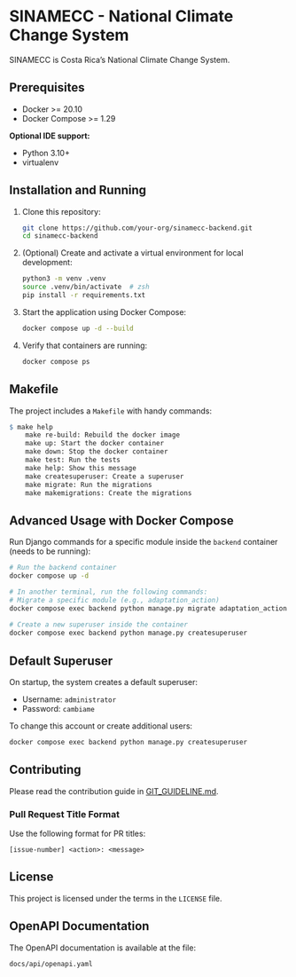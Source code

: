 # SINAMECC - National Climate Change System

SINAMECC is Costa Rica’s National Climate Change System.

## Prerequisites

- Docker >= 20.10
- Docker Compose >= 1.29

**Optional IDE support:**
- Python 3.10+
- virtualenv

## Installation and Running

1. Clone this repository:
   ```bash
   git clone https://github.com/your-org/sinamecc-backend.git
   cd sinamecc-backend
   ```

2. (Optional) Create and activate a virtual environment for local development:
   ```bash
   python3 -m venv .venv
   source .venv/bin/activate  # zsh
   pip install -r requirements.txt
   ```

3. Start the application using Docker Compose:
   ```bash
   docker compose up -d --build
   ```

4. Verify that containers are running:
   ```bash
   docker compose ps
   ```

## Makefile

The project includes a `Makefile` with handy commands:

```makefile
$ make help
    make re-build: Rebuild the docker image
    make up: Start the docker container
    make down: Stop the docker container
    make test: Run the tests
    make help: Show this message
    make createsuperuser: Create a superuser
    make migrate: Run the migrations
    make makemigrations: Create the migrations
```

## Advanced Usage with Docker Compose

Run Django commands for a specific module inside the `backend` container (needs to be running):

```bash
# Run the backend container
docker compose up -d 

# In another terminal, run the following commands:
# Migrate a specific module (e.g., adaptation_action)
docker compose exec backend python manage.py migrate adaptation_action
 
# Create a new superuser inside the container
docker compose exec backend python manage.py createsuperuser
```

## Default Superuser

On startup, the system creates a default superuser:

- Username: `administrator`
- Password: `cambiame`

To change this account or create additional users:
```bash
docker compose exec backend python manage.py createsuperuser
```

## Contributing

Please read the contribution guide in [GIT_GUIDELINE.md](./GIT_GUIDELINE.md).

### Pull Request Title Format

Use the following format for PR titles:
```
[issue-number] <action>: <message>
```

## License

This project is licensed under the terms in the `LICENSE` file.


## OpenAPI Documentation
The OpenAPI documentation is available at the file:
```
docs/api/openapi.yaml
```